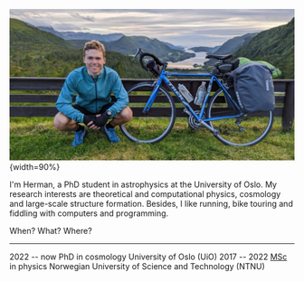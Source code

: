 ![](herman.jpg){width=90%}

I'm Herman, a PhD student in astrophysics at the University of Oslo.
My research interests are theoretical and computational physics, cosmology and large-scale structure formation.
Besides, I like running, bike touring and fiddling with computers and programming.

When?        What?                                                                                                                                                    Where?
------------ --------------------------------------------------------------------------                                                                               -----------------------------------------------------
2022 -- now  PhD in cosmology                                                                                                                                         University of Oslo (UiO)
2017 -- 2022 [MSc](https://ntnuopen.ntnu.no/ntnu-xmlui/bitstream/handle/11250/3031031/no.ntnu%3ainspera%3a115383357%3a38206733.pdf?sequence=1&isAllowed=y) in physics Norwegian University of Science and Technology (NTNU)

